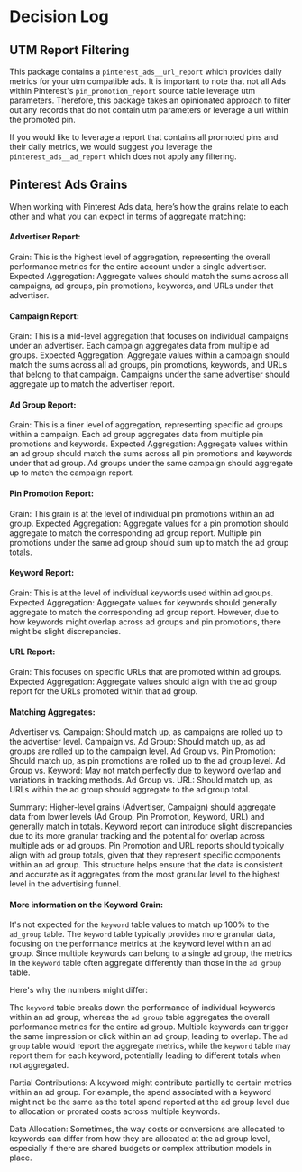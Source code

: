 # Decision Log
## UTM Report Filtering
This package contains a `pinterest_ads__url_report` which provides daily metrics for your utm compatible ads. It is important to note that not all Ads within Pinterest's `pin_promotion_report` source table leverage utm parameters. Therefore, this package takes an opinionated approach to filter out any records that do not contain utm parameters or leverage a url within the promoted pin.

If you would like to leverage a report that contains all promoted pins and their daily metrics, we would suggest you leverage the `pinterest_ads__ad_report` which does not apply any filtering.

## Pinterest Ads Grains

When working with Pinterest Ads data, here’s how the grains relate to each other and what you can expect in terms of aggregate matching:

#### Advertiser Report:

Grain: This is the highest level of aggregation, representing the overall performance metrics for the entire account under a single advertiser.
Expected Aggregation: Aggregate values should match the sums across all campaigns, ad groups, pin promotions, keywords, and URLs under that advertiser.

#### Campaign Report:

Grain: This is a mid-level aggregation that focuses on individual campaigns under an advertiser. Each campaign aggregates data from multiple ad groups.
Expected Aggregation: Aggregate values within a campaign should match the sums across all ad groups, pin promotions, keywords, and URLs that belong to that campaign. Campaigns under the same advertiser should aggregate up to match the advertiser report.

#### Ad Group Report:

Grain: This is a finer level of aggregation, representing specific ad groups within a campaign. Each ad group aggregates data from multiple pin promotions and keywords.
Expected Aggregation: Aggregate values within an ad group should match the sums across all pin promotions and keywords under that ad group. Ad groups under the same campaign should aggregate up to match the campaign report.

#### Pin Promotion Report:

Grain: This grain is at the level of individual pin promotions within an ad group.
Expected Aggregation: Aggregate values for a pin promotion should aggregate to match the corresponding ad group report. Multiple pin promotions under the same ad group should sum up to match the ad group totals.

#### Keyword Report:

Grain: This is at the level of individual keywords used within ad groups.
Expected Aggregation: Aggregate values for keywords should generally aggregate to match the corresponding ad group report. However, due to how keywords might overlap across ad groups and pin promotions, there might be slight discrepancies.

#### URL Report:

Grain: This focuses on specific URLs that are promoted within ad groups.
Expected Aggregation: Aggregate values should align with the ad group report for the URLs promoted within that ad group.

#### Matching Aggregates:
Advertiser vs. Campaign: Should match up, as campaigns are rolled up to the advertiser level.
Campaign vs. Ad Group: Should match up, as ad groups are rolled up to the campaign level.
Ad Group vs. Pin Promotion: Should match up, as pin promotions are rolled up to the ad group level.
Ad Group vs. Keyword: May not match perfectly due to keyword overlap and variations in tracking methods.
Ad Group vs. URL: Should match up, as URLs within the ad group should aggregate to the ad group total.

Summary:
Higher-level grains (Advertiser, Campaign) should aggregate data from lower levels (Ad Group, Pin Promotion, Keyword, URL) and generally match in totals.
Keyword report can introduce slight discrepancies due to its more granular tracking and the potential for overlap across multiple ads or ad groups.
Pin Promotion and URL reports should typically align with ad group totals, given that they represent specific components within an ad group.
This structure helps ensure that the data is consistent and accurate as it aggregates from the most granular level to the highest level in the advertising funnel.

#### More information on the Keyword Grain:
It's not expected for the `keyword` table values to match up 100% to the `ad_group` table. The `keyword` table typically provides more granular data, focusing on the performance metrics at the keyword level within an ad group. Since multiple keywords can belong to a single ad group, the metrics in the `keyword` table often aggregate differently than those in the `ad group` table.

Here's why the numbers might differ:

The `keyword` table breaks down the performance of individual keywords within an ad group, whereas the `ad group` table aggregates the overall performance metrics for the entire ad group. Multiple keywords can trigger the same impression or click within an ad group, leading to overlap. The `ad group` table would report the aggregate metrics, while the `keyword` table may report them for each keyword, potentially leading to different totals when not aggregated.

Partial Contributions: A keyword might contribute partially to certain metrics within an ad group. For example, the spend associated with a keyword might not be the same as the total spend reported at the ad group level due to allocation or prorated costs across multiple keywords.

Data Allocation: Sometimes, the way costs or conversions are allocated to keywords can differ from how they are allocated at the ad group level, especially if there are shared budgets or complex attribution models in place.